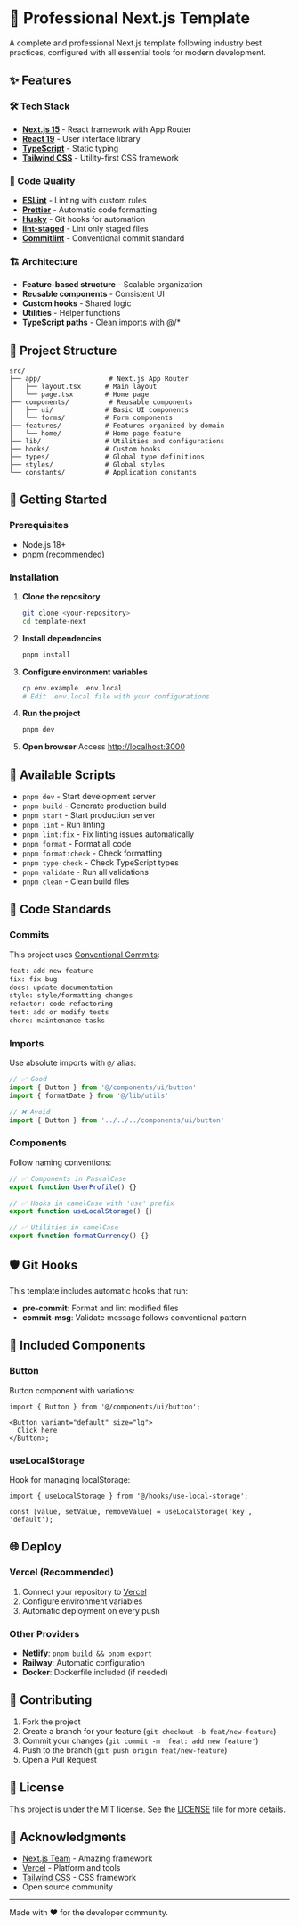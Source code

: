 # 🚀 Professional Next.js Template

A complete and professional Next.js template following industry best practices, configured with all
essential tools for modern development.

## ✨ Features

### 🛠️ Tech Stack

- **[Next.js 15](https://nextjs.org)** - React framework with App Router
- **[React 19](https://react.dev)** - User interface library
- **[TypeScript](https://www.typescriptlang.org)** - Static typing
- **[Tailwind CSS](https://tailwindcss.com)** - Utility-first CSS framework

### 🎯 Code Quality

- **[ESLint](https://eslint.org)** - Linting with custom rules
- **[Prettier](https://prettier.io)** - Automatic code formatting
- **[Husky](https://typicode.github.io/husky)** - Git hooks for automation
- **[lint-staged](https://github.com/okonet/lint-staged)** - Lint only staged files
- **[Commitlint](https://commitlint.js.org)** - Conventional commit standard

### 🏗️ Architecture

- **Feature-based structure** - Scalable organization
- **Reusable components** - Consistent UI
- **Custom hooks** - Shared logic
- **Utilities** - Helper functions
- **TypeScript paths** - Clean imports with @/\*

## 📁 Project Structure

```
src/
├── app/                 # Next.js App Router
│   ├── layout.tsx      # Main layout
│   └── page.tsx        # Home page
├── components/          # Reusable components
│   ├── ui/             # Basic UI components
│   └── forms/          # Form components
├── features/           # Features organized by domain
│   └── home/           # Home page feature
├── lib/                # Utilities and configurations
├── hooks/              # Custom hooks
├── types/              # Global type definitions
├── styles/             # Global styles
└── constants/          # Application constants
```

## 🚀 Getting Started

### Prerequisites

- Node.js 18+
- pnpm (recommended)

### Installation

1. **Clone the repository**

   ```bash
   git clone <your-repository>
   cd template-next
   ```

2. **Install dependencies**

   ```bash
   pnpm install
   ```

3. **Configure environment variables**

   ```bash
   cp env.example .env.local
   # Edit .env.local file with your configurations
   ```

4. **Run the project**

   ```bash
   pnpm dev
   ```

5. **Open browser** Access [http://localhost:3000](http://localhost:3000)

## 📝 Available Scripts

- `pnpm dev` - Start development server
- `pnpm build` - Generate production build
- `pnpm start` - Start production server
- `pnpm lint` - Run linting
- `pnpm lint:fix` - Fix linting issues automatically
- `pnpm format` - Format all code
- `pnpm format:check` - Check formatting
- `pnpm type-check` - Check TypeScript types
- `pnpm validate` - Run all validations
- `pnpm clean` - Clean build files

## 🎨 Code Standards

### Commits

This project uses [Conventional Commits](https://www.conventionalcommits.org/):

```bash
feat: add new feature
fix: fix bug
docs: update documentation
style: style/formatting changes
refactor: code refactoring
test: add or modify tests
chore: maintenance tasks
```

### Imports

Use absolute imports with `@/` alias:

```typescript
// ✅ Good
import { Button } from '@/components/ui/button'
import { formatDate } from '@/lib/utils'

// ❌ Avoid
import { Button } from '../../../components/ui/button'
```

### Components

Follow naming conventions:

```typescript
// ✅ Components in PascalCase
export function UserProfile() {}

// ✅ Hooks in camelCase with 'use' prefix
export function useLocalStorage() {}

// ✅ Utilities in camelCase
export function formatCurrency() {}
```

## 🛡️ Git Hooks

This template includes automatic hooks that run:

- **pre-commit**: Format and lint modified files
- **commit-msg**: Validate message follows conventional pattern

## 🎯 Included Components

### Button

Button component with variations:

```tsx
import { Button } from '@/components/ui/button';

<Button variant="default" size="lg">
  Click here
</Button>;
```

### useLocalStorage

Hook for managing localStorage:

```tsx
import { useLocalStorage } from '@/hooks/use-local-storage';

const [value, setValue, removeValue] = useLocalStorage('key', 'default');
```

## 🌐 Deploy

### Vercel (Recommended)

1. Connect your repository to [Vercel](https://vercel.com)
2. Configure environment variables
3. Automatic deployment on every push

### Other Providers

- **Netlify**: `pnpm build && pnpm export`
- **Railway**: Automatic configuration
- **Docker**: Dockerfile included (if needed)

## 🤝 Contributing

1. Fork the project
2. Create a branch for your feature (`git checkout -b feat/new-feature`)
3. Commit your changes (`git commit -m 'feat: add new feature'`)
4. Push to the branch (`git push origin feat/new-feature`)
5. Open a Pull Request

## 📄 License

This project is under the MIT license. See the [LICENSE](LICENSE) file for more details.

## 🙏 Acknowledgments

- [Next.js Team](https://nextjs.org) - Amazing framework
- [Vercel](https://vercel.com) - Platform and tools
- [Tailwind CSS](https://tailwindcss.com) - CSS framework
- Open source community

---

Made with ❤️ for the developer community.
